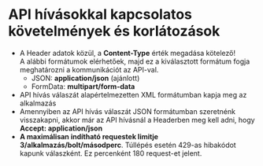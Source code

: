# API hívásokkal kapcsolatos követelmények és korlátozások

- A Header adatok közül, a **Content-Type** érték megadása kötelező!<br>
A alábbi formátumok elérhetőek, majd ez a kiválasztott formátum fogja meghatározni a kommunikációt az API-val.
  + JSON: **application/json** (ajánlott)
  + FormData: **multipart/form-data**
- API hívás válaszát alapértelmezetten XML formátumban kapja meg az alkalmazás
- Amennyiben az API hívás válaszát JSON formátumban szeretnénk visszakapni, akkor már az API hívásnál a Headerben meg kell adni, hogy **Accept: application/json**
- **A maximálisan indítható requestek limitje 3/alkalmazás/bolt/másodperc**. Túllépés esetén 429-as hibakódot kapunk válaszként. Ez percenként 180 request-et jelent.
